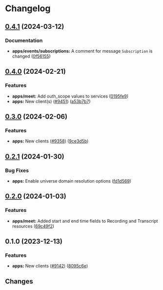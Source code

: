 # Changelog

## [0.4.1](https://github.com/googleapis/google-cloud-go/compare/apps/v0.4.0...apps/v0.4.1) (2024-03-12)


### Documentation

* **apps/events/subscriptions:** A comment for message `Subscription` is changed ([0f56155](https://github.com/googleapis/google-cloud-go/commit/0f56155e01cb9f27f58b905dd5ff910964ad25d5))

## [0.4.0](https://github.com/googleapis/google-cloud-go/compare/apps/v0.3.0...apps/v0.4.0) (2024-02-21)


### Features

* **apps/meet:** Add outh_scope values to services ([0195fe9](https://github.com/googleapis/google-cloud-go/commit/0195fe9292274ff9d86c71079a8e96ed2e5f9331))
* **apps:** New client(s) ([#9451](https://github.com/googleapis/google-cloud-go/issues/9451)) ([a53b7b7](https://github.com/googleapis/google-cloud-go/commit/a53b7b795f2f2011e7c498d2317d487052ef0a47))

## [0.3.0](https://github.com/googleapis/google-cloud-go/compare/apps/v0.2.1...apps/v0.3.0) (2024-02-06)


### Features

* **apps:** New clients ([#9358](https://github.com/googleapis/google-cloud-go/issues/9358)) ([9ce3d5b](https://github.com/googleapis/google-cloud-go/commit/9ce3d5b63d2c41119b64e691118303be4ae1b204))

## [0.2.1](https://github.com/googleapis/google-cloud-go/compare/apps/v0.2.0...apps/v0.2.1) (2024-01-30)


### Bug Fixes

* **apps:** Enable universe domain resolution options ([fd1d569](https://github.com/googleapis/google-cloud-go/commit/fd1d56930fa8a747be35a224611f4797b8aeb698))

## [0.2.0](https://github.com/googleapis/google-cloud-go/compare/apps/v0.1.0...apps/v0.2.0) (2024-01-03)


### Features

* **apps/meet:** Added start and end time fields to Recording and Transcript resources ([69c49f2](https://github.com/googleapis/google-cloud-go/commit/69c49f2537af8064e7b18e4845c3b2fbd502f141))

## 0.1.0 (2023-12-13)


### Features

* **apps:** New clients ([#9142](https://github.com/googleapis/google-cloud-go/issues/9142)) ([8095c6e](https://github.com/googleapis/google-cloud-go/commit/8095c6ee342d9cca812c966b708ba48398fd91ed))

## Changes


